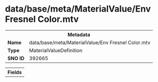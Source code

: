 <h1>data/base/meta/MaterialValue/Env Fresnel Color.mtv</h1><table><tr><th colspan="100%">Metadata</th></tr><tr><td><b>Name</b></td><td>data/base/meta/MaterialValue/Env Fresnel Color.mtv</td></tr><tr><td><b>Type</b></td><td>MaterialValueDefinition</td></tr><tr><td><b>SNO ID</b></td><td>392665</td></tr></table>

<table><tr><th colspan="100%">Fields</th></tr></table>

